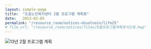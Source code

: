 ```yaml
---
layout: simple-page
title:  "도솔노인복지센터 2월 프로그램 계획표"
date:   2013-02-05
permalink: "/resource_room/notices-dosolnoin/life25"
# file_url: "/resource_room/notices/files/9월프로그램계획및식단표.hwp"
---
```


![13년 2월 프로그램 계획](/resource_room/notices-dosolnoin/files/13년2월프로그램계획및식단표.png)
